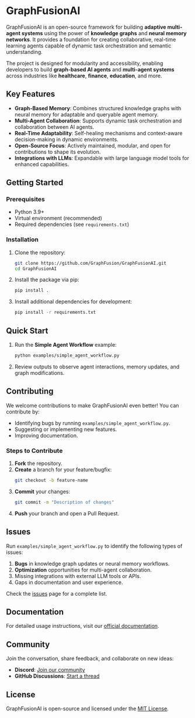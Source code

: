 
# GraphFusionAI

GraphFusionAI is an open-source framework for building **adaptive multi-agent systems** using the power of **knowledge graphs** and **neural memory networks**. It provides a foundation for creating collaborative, real-time learning agents capable of dynamic task orchestration and semantic understanding.  

The project is designed for modularity and accessibility, enabling developers to build **graph-based AI agents** and **multi-agent systems** across industries like **healthcare**, **finance**, **education**, and more.


## Key Features

- **Graph-Based Memory**: Combines structured knowledge graphs with neural memory for adaptable and queryable agent memory.
- **Multi-Agent Collaboration**: Supports dynamic task orchestration and collaboration between AI agents.
- **Real-Time Adaptability**: Self-healing mechanisms and context-aware decision-making in dynamic environments.
- **Open-Source Focus**: Actively maintained, modular, and open for contributions to shape its evolution.
- **Integrations with LLMs**: Expandable with large language model tools for enhanced capabilities.

## Getting Started

### Prerequisites

- Python 3.9+
- Virtual environment (recommended)
- Required dependencies (see `requirements.txt`)

### Installation

1. Clone the repository:
   ```bash
   git clone https://github.com/GraphFusion/GraphFusionAI.git
   cd GraphFusionAI
   ```

2. Install the package via pip:
   ```bash
   pip install .
   ```

3. Install additional dependencies for development:
   ```bash
   pip install -r requirements.txt
   ```

## Quick Start

1. Run the **Simple Agent Workflow** example:
   ```bash
   python examples/simple_agent_workflow.py
   ```
2. Review outputs to observe agent interactions, memory updates, and graph modifications.

## Contributing

We welcome contributions to make GraphFusionAI even better! You can contribute by:

- Identifying bugs by running `examples/simple_agent_workflow.py`.
- Suggesting or implementing new features.
- Improving documentation.

### Steps to Contribute

1. **Fork** the repository.
2. **Create** a branch for your feature/bugfix:
   ```bash
   git checkout -b feature-name
   ```
3. **Commit** your changes:
   ```bash
   git commit -m "Description of changes"
   ```
4. **Push** your branch and open a Pull Request.


## Issues

Run `examples/simple_agent_workflow.py` to identify the following types of issues:

1. **Bugs** in knowledge graph updates or neural memory workflows.
2. **Optimization** opportunities for multi-agent collaboration.
3. Missing integrations with external LLM tools or APIs.
4. Gaps in documentation and user experience.

Check the [issues](https://github.com/GraphFusion/GraphFusionAI/issues) page for a complete list.


## Documentation

For detailed usage instructions, visit our [official documentation](https://github.com/GraphFusion/GraphFusionAI/wiki).


## Community

Join the conversation, share feedback, and collaborate on new ideas:

- **Discord**: [Join our community](https://discord.gg/zK94WvRjZT)
- **GitHub Discussions**: [Start a thread](https://github.com/GraphFusion/GraphFusionAI/discussions)

## License

GraphFusionAI is open-source and licensed under the [MIT License](LICENSE).

